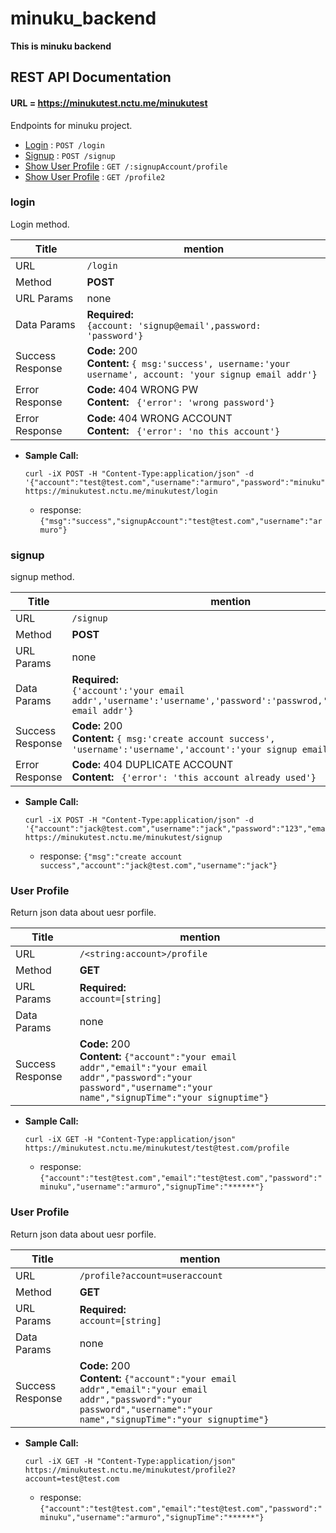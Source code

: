 # minuku_backend
**This is minuku backend**

## REST API Documentation

#### URL = https://minukutest.nctu.me/minukutest
Endpoints for minuku project.

* [Login](#login) : `POST /login`
* [Signup](#signup) : `POST /signup`
* [Show User Profile](#user-profile) : `GET /:signupAccount/profile`
* [Show User Profile](#user-profile) : `GET /profile2`


### login
Login method.

  | Title  | mention |
  | ------------- | ------------- |
  | URL  | `/login`  |
  | Method  | **POST** |
  | URL Params | none |
  | Data Params | **Required:** <br/> `{account: 'signup@email',password: 'password'}` |
  | Success Response  | **Code:** 200 <br /> **Content:** `{ msg:'success', username:'your username', account: 'your signup email addr'}` |
  | Error Response  | **Code:** 404 WRONG PW <br /> **Content:** ` {'error': 'wrong password'}` |
  | Error Response  | **Code:** 404 WRONG ACCOUNT <br /> **Content:** ` {'error': 'no this account'}` |

* **Sample Call:**

  ```curl
  curl -iX POST -H "Content-Type:application/json" -d '{"account":"test@test.com","username":"armuro","password":"minuku","email":"test@test.com"}' https://minukutest.nctu.me/minukutest/login
  ```
  * response: ```{"msg":"success","signupAccount":"test@test.com","username":"armuro"}```

### signup
signup method.

  | Title  | mention |
  | ------------- | ------------- |
  | URL  | `/signup`  |
  | Method  | **POST** |
  | URL Params | none |
  | Data Params | **Required:** <br/> `{'account':'your email addr','username':'username','password':'passwrod,'email':'your email addr'}` |
  | Success Response  | **Code:** 200 <br /> **Content:** `{ msg:'create account success', 'username':'username','account':'your signup email addr'}` |
  | Error Response  | **Code:** 404 DUPLICATE ACCOUNT <br /> **Content:** ` {'error': 'this account already used'}` |

* **Sample Call:**

  ```curl
  curl -iX POST -H "Content-Type:application/json" -d '{"account":"jack@test.com","username":"jack","password":"123","email":"jack@test.com"}' https://minukutest.nctu.me/minukutest/signup
  ```
  * response: ```{"msg":"create account success","account":"jack@test.com","username":"jack"}```


### User Profile
Return json data about uesr porfile.

  | Title  | mention |
  | ------------- | ------------- |
  | URL  | `/<string:account>/profile`  |
  | Method  | **GET** |
  | URL Params | **Required:** <br/> `account=[string]` |
  | Data Params | none |
  | Success Response  | **Code:** 200 <br /> **Content:** `{"account":"your email addr","email":"your email addr","password":"your password","username":"your name","signupTime":"your signuptime"}` |

* **Sample Call:**

  ```curl
  curl -iX GET -H "Content-Type:application/json" https://minukutest.nctu.me/minukutest/test@test.com/profile
  ```
  * response: ```{"account":"test@test.com","email":"test@test.com","password":"minuku","username":"armuro","signupTime":"******"}```


### User Profile 
Return json data about uesr porfile.

  | Title  | mention |
  | ------------- | ------------- |
  | URL  | `/profile?account=useraccount`  |
  | Method  | **GET** |
  | URL Params | **Required:** <br/> `account=[string]` |
  | Data Params | none |
  | Success Response  | **Code:** 200 <br /> **Content:** `{"account":"your email addr","email":"your email addr","password":"your password","username":"your name","signupTime":"your signuptime"}` |

* **Sample Call:**

  ```curl
  curl -iX GET -H "Content-Type:application/json" https://minukutest.nctu.me/minukutest/profile2?account=test@test.com
  ```
  * response: ```{"account":"test@test.com","email":"test@test.com","password":"minuku","username":"armuro","signupTime":"******"}```





